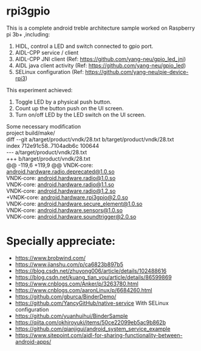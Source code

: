 # rpi3gpio


This is a complete android treble architecture sample worked on Raspberry pi 3b+ ,including:

1. HIDL, control a LED and switch connected to gpio port.
1. AIDL-CPP service / client
1. AIDL-CPP JNI client        (Ref: https://github.com/yang-neu/gpio_led_jni)
1. AIDL java client activity  (Ref: https://github.com/yang-neu/gpio_led)
1. SELinux configuration      (Ref: https://github.com/yang-neu/pie-device-rpi3)

This experiment achieved:

1. Toggle LED by a physical push button.
1. Count up the button push on the UI screen.
1. Turn on/off LED by the LED switch on the UI screen.

Some necessary modification  
project build/make/  
diff --git a/target/product/vndk/28.txt b/target/product/vndk/28.txt  
index 712e91c58..7104adb6c 100644  
--- a/target/product/vndk/28.txt  
+++ b/target/product/vndk/28.txt  
@@ -119,6 +119,9 @@ VNDK-core: android.hardware.radio.deprecated@1.0.so  
 VNDK-core: android.hardware.radio@1.0.so  
 VNDK-core: android.hardware.radio@1.1.so  
 VNDK-core: android.hardware.radio@1.2.so  
+VNDK-core: android.hardware.rpi3gpio@2.0.so  
 VNDK-core: android.hardware.secure_element@1.0.so  
 VNDK-core: android.hardware.sensors@1.0.so  
 VNDK-core: android.hardware.soundtrigger@2.0.so  

Specially appreciate:
=====================
- https://www.brobwind.com/
- https://www.jianshu.com/p/ca6823b897b5
- https://blog.csdn.net/zhuyong006/article/details/102488616
- https://blog.csdn.net/kuang_tian_you/article/details/86599869
- https://www.cnblogs.com/Anker/p/3263780.html
- https://www.cnblogs.com/aaronLinux/p/6684260.html
- https://github.com/gburca/BinderDemo/
- https://github.com/YancyGitHub/native-service  With SELinux configuration
- https://github.com/yuanhuihui/BinderSample
- https://qiita.com/okhiroyuki/items/50ce22099eb5ac9b862b
- https://github.com/qianjigui/android_system_service_example
- https://www.sitepoint.com/aidl-for-sharing-functionality-between-android-apps/
